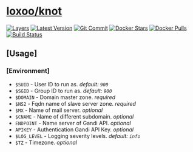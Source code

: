 [hub]: https://hub.docker.com/r/loxoo/knot
[mbdg]: https://microbadger.com/images/loxoo/knot
[git]: https://github.com/triptixx/knot
[actions]: https://github.com/triptixx/knot/actions

# [loxoo/knot][hub]
[![Layers](https://images.microbadger.com/badges/image/loxoo/knot.svg)][mbdg]
[![Latest Version](https://images.microbadger.com/badges/version/loxoo/knot.svg)][hub]
[![Git Commit](https://images.microbadger.com/badges/commit/loxoo/knot.svg)][git]
[![Docker Stars](https://img.shields.io/docker/stars/loxoo/knot.svg)][hub]
[![Docker Pulls](https://img.shields.io/docker/pulls/loxoo/knot.svg)][hub]
[![Build Status](https://github.com/triptixx/knot/workflows/docker%20build/badge.svg)][actions]

## [Usage]

### [Environment]

- `$SUID`                 - User ID to run as. _default: `900`_
- `$SGID`                 - Group ID to run as. _default: `900`_
- `$DOMAIN`               - Domain master zone. _required_
- `$NS2`                  - Fqdn name of slave server zone. _required_
- `$MX`                   - Name of mail server. _optional_
- `$CNAME`                - Name of different subdomain. _optional_
- `ENDPOINT`              - Name server of Gandi API. _optional_
- `APIKEY`                - Authentication Gandi API Key. _optional_
- `$LOG_LEVEL`            - Logging severity levels. _default: `info`_
- `$TZ`                   - Timezone. _optional_
